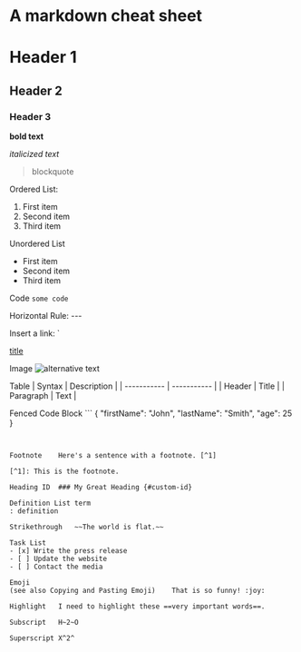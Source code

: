 # A markdown cheat sheet

# Header 1
## Header 2
### Header 3

**bold text**

*italicized text*

> blockquote

Ordered List:
1. First item
2. Second item
3. Third item

Unordered List	
- First item
- Second item
- Third item

Code	`some code`

Horizontal Rule:	---

Insert a link: `

[title](https://www.markdownguide.org/cheat-sheet/)

Image	![alternative text](https://res.cloudinary.com/practicaldev/image/fetch/s--2rTn_7XO--/c_limit%2Cf_auto%2Cfl_progressive%2Cq_auto%2Cw_880/https://dev-to-uploads.s3.amazonaws.com/i/5zhubbpov3m3ly9a1t9c.png)


Table	| Syntax | Description |
| ----------- | ----------- |
| Header | Title |
| Paragraph | Text |


Fenced Code Block	```
{
  "firstName": "John",
  "lastName": "Smith",
  "age": 25
}
```


Footnote	Here's a sentence with a footnote. [^1]

[^1]: This is the footnote.

Heading ID	### My Great Heading {#custom-id}

Definition List	term
: definition

Strikethrough	~~The world is flat.~~

Task List	
- [x] Write the press release
- [ ] Update the website
- [ ] Contact the media

Emoji
(see also Copying and Pasting Emoji)	That is so funny! :joy:

Highlight	I need to highlight these ==very important words==.

Subscript	H~2~O

Superscript	X^2^
